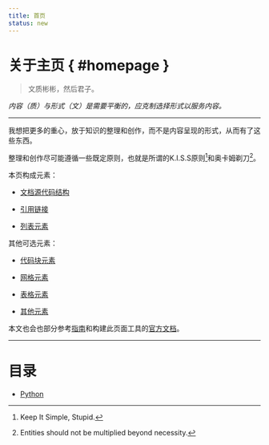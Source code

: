 ```yaml
---
title: 首页
status: new
---
```


关于主页 { #homepage }
======================

> 文质彬彬，然后君子。

*内容（质）与形式（文）是需要平衡的，应克制选择形式以服务内容。*

***

我想把更多的重心，放于知识的整理和创作，而不是内容呈现的形式，从而有了这些东西。

整理和创作尽可能遵循一些既定原则，也就是所谓的K.I.S.S原则[^1]和奥卡姆剃刀[^2]。

[^1]: Keep It Simple, Stupid.
[^2]: Entities should not be multiplied beyond necessity.

本页构成元素：

- [文档源代码结构][skeleton]
- [引用链接][link]
- [列表元素][list]

  [skeleton]: indexpage/skeleton.md
  [link]: indexpage/link.md
  [list]: indexpage/list.md

其他可选元素：

- [代码块元素][code-block]
- [网格元素][grid]
- [表格元素][table]
- [其他元素][others]

  [code-block]: indexpage/code-block.md
  [grid]: indexpage/grid.md
  [table]: indexpage/table.md
  [others]: indexpage/others.md

本文也会也部分参考[指南][guid]和构建此页面工具的[官方文档][doc]。

  [guid]: https://github.com/sparanoid/chinese-copywriting-guidelines "中文文案排版指北"
  [doc]: https://squidfunk.github.io/mkdocs-material/ "Material for MkDocs"

***

目录
====

- [Python][py]

  [py]: python/index.md
